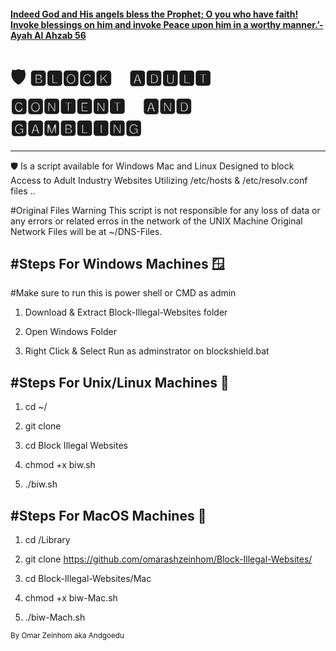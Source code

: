#### [Indeed God and His angels bless the Prophet; O you who have faith! Invoke blessings on him and invoke Peace upon him in a worthy manner.’- Ayah Al Ahzab 56](https://www.islamawakened.com/quran/33/56/) 

# 🛡️ 🅱🅻🅾🅲🅺 🅰🅳🆄🅻🆃 🅲🅾🅽🆃🅴🅽🆃 🅰🅽🅳 🅶🅰🅼🅱🅻🅸🅽🅶                                                                                           



                                      

---------
🛡️ Is a script available for Windows Mac and Linux
Designed to block Access to Adult Industry Websites Utilizing /etc/hosts & /etc/resolv.conf files ..

#Original Files Warning 
This script is not responsible for any loss of data or any errors or related erros in the network of the UNIX Machine
Original Network Files will be at ~/DNS-Files.

#Steps For Windows Machines 🪟
-------------------------------------------------
#Make sure to run this is power shell or CMD as admin

1.  Download & Extract Block-Illegal-Websites folder

2. Open Windows Folder

3. Right Click & Select Run as adminstrator on blockshield.bat 


#Steps For Unix/Linux Machines 🐧
-------------------------------------------------
1. cd ~/ 

2. git clone 

3. cd Block Illegal Websites

3. chmod +x biw.sh

4. ./biw.sh


#Steps For MacOS Machines 🍎
-------------------------------------------------

1.  cd /Library

2.  git clone https://github.com/omarashzeinhom/Block-Illegal-Websites/

3.  cd Block-Illegal-Websites/Mac

4.  chmod +x biw-Mac.sh

5.  ./biw-Mach.sh

<small>
  By Omar Zeinhom aka Andgoedu 
  </small>

 
